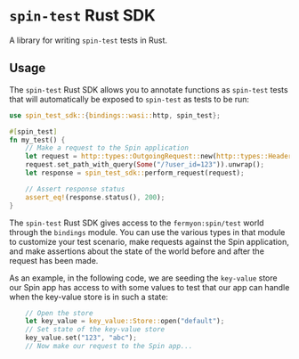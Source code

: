 # `spin-test` Rust SDK

A library for writing `spin-test` tests in Rust.

## Usage

The `spin-test` Rust SDK allows you to annotate functions as `spin-test` tests that will automatically be exposed to `spin-test` as tests to be run: 

```rust
use spin_test_sdk::{bindings::wasi::http, spin_test};

#[spin_test]
fn my_test() {
    // Make a request to the Spin application
    let request = http::types::OutgoingRequest::new(http::types::Headers::new());
    request.set_path_with_query(Some("/?user_id=123")).unwrap();
    let response = spin_test_sdk::perform_request(request);

    // Assert response status
    assert_eq!(response.status(), 200);
}
```

The `spin-test` Rust SDK gives access to the `fermyon:spin/test` world through the `bindings` module. You can use the various types in that module to customize your test scenario, make requests against the Spin application, and make assertions about the state of the world before and after the request has been made.

As an example, in the following code, we are seeding the `key-value` store our Spin app has access to with some values to test that our app can handle when the key-value store is in such a state:

```rust
    // Open the store
    let key_value = key_value::Store::open("default");
    // Set state of the key-value store
    key_value.set("123", "abc");
    // Now make our request to the Spin app...
```
